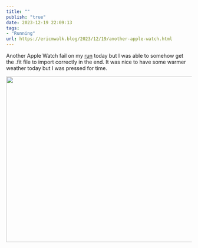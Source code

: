 ```yaml
---
title: ""
publish: "true"
date: 2023-12-19 22:09:13
tags:
- "Running"
url: https://ericmwalk.blog/2023/12/19/another-apple-watch.html
---
```

Another Apple Watch fail on my [run](https://strava.com/activities/10407018265) today but I was able to somehow get the .fit file to import correctly in the end. It was nice to have some warmer weather today but I was pressed for time.



<img src="uploads/2023/23cec444ef.jpg" width="600" height="450" alt="">